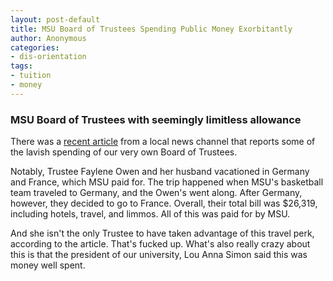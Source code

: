 ```yaml
---
layout: post-default
title: MSU Board of Trustees Spending Public Money Exorbitantly
author: Anonymous
categories:
- dis-orientation
tags:
- tuition
- money
---
```


### MSU Board of Trustees with seemingly limitless allowance

There was a [recent article](http://www.wxyz.com/dpp/news/local_news/investigations/while-tuition-rises-some-michigan-state-university-officials-spend-lavishly-with-university-money) from a local news channel that reports some of the lavish spending of our very own Board of Trustees.

Notably, Trustee Faylene Owen and her husband vacationed in Germany and France, which MSU paid for. The trip happened when MSU's basketball team traveled to Germany, and the Owen's went along. After Germany, however, they decided to go to France. Overall, their total bill was $26,319, including hotels, travel, and limmos. All of this was paid for by MSU.

And she isn't the only Trustee to have taken advantage of this travel perk, according to the article. That's fucked up. What's also really crazy about this is that the president of our university, Lou Anna Simon said this was money well spent.